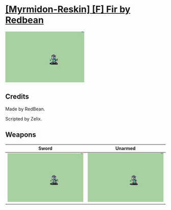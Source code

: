 # [\[Myrmidon-Reskin\] \[F\] Fir by Redbean](./)
 

<img src="./1.%20Sword/Sword_000.png" alt="[Myrmidon-Reskin] [F] Fir by Redbean standing" />

## Credits

Made by RedBean. 

Scripted by Zelix.

## Weapons
 

|Sword |Unarmed |
|  :---: | :---: |
| <img alt="Sword animation" src="./1.%20Sword/Sword.gif" /> | <img alt="Unarmed animation" src="./8.%20Unarmed/Unarmed.gif" /> |
